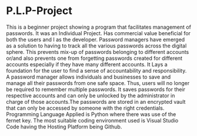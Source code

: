 # P.L.P-Project
This is a beginner project showing a program that facilitates management of passwords.
It was an Individual Project.
Has commercial value beneficial for both the users and I as the developer.
Password managers have emerged as a solution to having to track all the various passwords across the digital sphere. This prevents mix-up of passwords belonging to different accounts or/and also prevents one from forgetting passwords created for different accounts especially if they have many different accounts. It Lays a foundation for the user to find a sense of accountability and responsibility.
A password manager allows individuals and businesses to save and manage all their passwords from one safe space. Thus, users will no longer be required to remember multiple passwords. It saves passwords for their respective accounts and can only be unlocked by the administrator in charge of those accounts.The passwords are stored in an encrypted vault that can only be accessed by someone with the right credentials.
Programming Language Applied is Python where there was use of the 
fernet key.
The most suitable coding environment used is Visual Studio Code having 
the Hosting Platform being Github.
